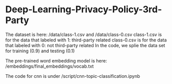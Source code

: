 # Deep-Learning-Privacy-Policy-3rd-Party

The dataset is here: /data/class-1.csv  and /data/class-0.csv
      class-1.csv is for the data that labeled with 1: third-party related 
      class-0.csv is for the data that labeled with 0: not third-party related
      In the code, we splie the data set for training (0.9) and testing (0.1)

The pre-trained word embedding model is here: /embeddings/final_embeddings/vocab.txt 

The code for cnn is under /script/cnn-topic-classification.ipynb
